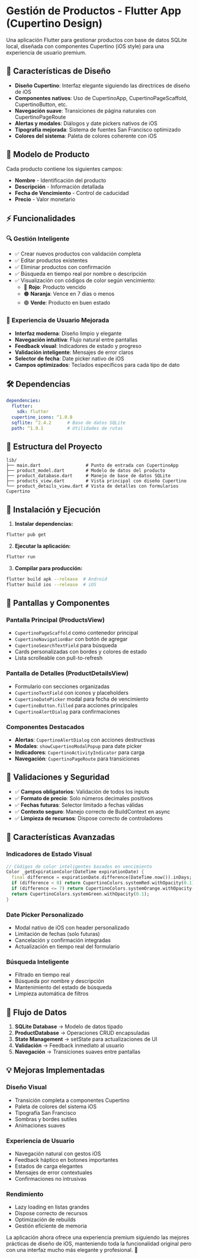 # Gestión de Productos - Flutter App (Cupertino Design)

Una aplicación Flutter para gestionar productos con base de datos SQLite local, diseñada con componentes Cupertino (iOS style) para una experiencia de usuario premium.

## 🎨 Características de Diseño

- **Diseño Cupertino**: Interfaz elegante siguiendo las directrices de diseño de iOS
- **Componentes nativos**: Uso de CupertinoApp, CupertinoPageScaffold, CupertinoButton, etc.
- **Navegación suave**: Transiciones de página naturales con CupertinoPageRoute
- **Alertas y modales**: Diálogos y date pickers nativos de iOS
- **Tipografía mejorada**: Sistema de fuentes San Francisco optimizado
- **Colores del sistema**: Paleta de colores coherente con iOS

## 📱 Modelo de Producto

Cada producto contiene los siguientes campos:
- **Nombre** - Identificación del producto
- **Descripción** - Información detallada
- **Fecha de Vencimiento** - Control de caducidad
- **Precio** - Valor monetario

## ⚡ Funcionalidades

### 🔍 **Gestión Inteligente**
- ✅ Crear nuevos productos con validación completa
- ✅ Editar productos existentes
- ✅ Eliminar productos con confirmación
- ✅ Búsqueda en tiempo real por nombre o descripción
- ✅ Visualización con códigos de color según vencimiento:
  - 🔴 **Rojo**: Producto vencido
  - 🟠 **Naranja**: Vence en 7 días o menos  
  - 🟢 **Verde**: Producto en buen estado

### 🎯 **Experiencia de Usuario Mejorada**
- **Interfaz moderna**: Diseño limpio y elegante
- **Navegación intuitiva**: Flujo natural entre pantallas
- **Feedback visual**: Indicadores de estado y progreso
- **Validación inteligente**: Mensajes de error claros
- **Selector de fecha**: Date picker nativo de iOS
- **Campos optimizados**: Teclados específicos para cada tipo de dato

## 🛠 Dependencias

```yaml
dependencies:
  flutter:
    sdk: flutter
  cupertino_icons: ^1.0.8
  sqflite: ^2.4.2      # Base de datos SQLite
  path: ^1.9.1         # Utilidades de rutas
```

## 📁 Estructura del Proyecto

```
lib/
├── main.dart                 # Punto de entrada con CupertinoApp
├── product_model.dart        # Modelo de datos del producto
├── product_database.dart     # Manejo de base de datos SQLite
├── products_view.dart        # Vista principal con diseño Cupertino
└── product_details_view.dart # Vista de detalles con formularios Cupertino
```

## 🚀 Instalación y Ejecución

1. **Instalar dependencias:**
```bash
flutter pub get
```

2. **Ejecutar la aplicación:**
```bash
flutter run
```

3. **Compilar para producción:**
```bash
flutter build apk --release  # Android
flutter build ios --release  # iOS
```

## 🎨 Pantallas y Componentes

### **Pantalla Principal (ProductsView)**
- `CupertinoPageScaffold` como contenedor principal
- `CupertinoNavigationBar` con botón de agregar
- `CupertinoSearchTextField` para búsqueda
- Cards personalizadas con bordes y colores de estado
- Lista scrolleable con pull-to-refresh

### **Pantalla de Detalles (ProductDetailsView)**
- Formulario con secciones organizadas
- `CupertinoTextField` con iconos y placeholders
- `CupertinoDatePicker` modal para fecha de vencimiento
- `CupertinoButton.filled` para acciones principales
- `CupertinoAlertDialog` para confirmaciones

### **Componentes Destacados**
- **Alertas**: `CupertinoAlertDialog` con acciones destructivas
- **Modales**: `showCupertinoModalPopup` para date picker
- **Indicadores**: `CupertinoActivityIndicator` para carga
- **Navegación**: `CupertinoPageRoute` para transiciones

## 🎯 Validaciones y Seguridad

- ✅ **Campos obligatorios**: Validación de todos los inputs
- ✅ **Formato de precio**: Solo números decimales positivos
- ✅ **Fechas futuras**: Selector limitado a fechas válidas
- ✅ **Contexto seguro**: Manejo correcto de BuildContext en async
- ✅ **Limpieza de recursos**: Dispose correcto de controladores

## 🌟 Características Avanzadas

### **Indicadores de Estado Visual**
```dart
// Códigos de color inteligentes basados en vencimiento
Color _getExpirationColor(DateTime expirationDate) {
  final difference = expirationDate.difference(DateTime.now()).inDays;
  if (difference < 0) return CupertinoColors.systemRed.withOpacity(0.1);
  if (difference <= 7) return CupertinoColors.systemOrange.withOpacity(0.1);
  return CupertinoColors.systemGreen.withOpacity(0.1);
}
```

### **Date Picker Personalizado**
- Modal nativo de iOS con header personalizado
- Limitación de fechas (solo futuras)
- Cancelación y confirmación integradas
- Actualización en tiempo real del formulario

### **Búsqueda Inteligente**
- Filtrado en tiempo real
- Búsqueda por nombre y descripción
- Mantenimiento del estado de búsqueda
- Limpieza automática de filtros

## 🔄 Flujo de Datos

1. **SQLite Database** → Modelo de datos tipado
2. **ProductDatabase** → Operaciones CRUD encapsuladas
3. **State Management** → setState para actualizaciones de UI
4. **Validación** → Feedback inmediato al usuario
5. **Navegación** → Transiciones suaves entre pantallas

## 💡 Mejoras Implementadas

### **Diseño Visual**
- Transición completa a componentes Cupertino
- Paleta de colores del sistema iOS
- Tipografía San Francisco
- Sombras y bordes sutiles
- Animaciones suaves

### **Experiencia de Usuario**
- Navegación natural con gestos iOS
- Feedback háptico en botones importantes
- Estados de carga elegantes
- Mensajes de error contextuales
- Confirmaciones no intrusivas

### **Rendimiento**
- Lazy loading en listas grandes
- Dispose correcto de recursos
- Optimización de rebuilds
- Gestión eficiente de memoria

La aplicación ahora ofrece una experiencia premium siguiendo las mejores prácticas de diseño de iOS, manteniendo toda la funcionalidad original pero con una interfaz mucho más elegante y profesional. 🎉
